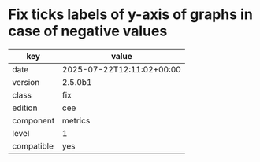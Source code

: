 [//]: # (werk v2)
# Fix ticks labels of y-axis of graphs in case of negative values

key        | value
---------- | ---
date       | 2025-07-22T12:11:02+00:00
version    | 2.5.0b1
class      | fix
edition    | cee
component  | metrics
level      | 1
compatible | yes


